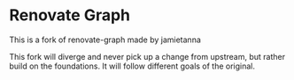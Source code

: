 # Renovate Graph

This is a fork of renovate-graph made by jamietanna

This fork will diverge and never pick up a change from upstream, but rather build on the foundations.
It will follow different goals of the original.